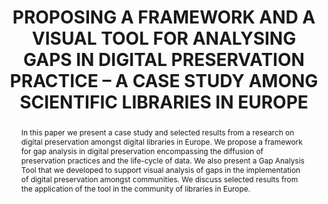 ---
abstract: 'In this paper we present a case study and selected results

  from a research on digital preservation amongst digital

  libraries in Europe. We propose a framework for gap

  analysis in digital preservation encompassing the

  diffusion of preservation practices and the life-cycle of

  data. We also present a Gap Analysis Tool that we

  developed to support visual analysis of gaps in the

  implementation of digital preservation amongst

  communities. We discuss selected results from the

  application of the tool in the community of libraries in

  Europe.'
creators:
- Gomm, Moritz
- Hemmje, Matthias
- Brocks, Holger
- Schrimpf, Sabine
- Werkmann, Björn
date: null
document_url: https://services.phaidra.univie.ac.at/api/object/o:185454/download
grand_parent: iPRES
institutions: []
keywords: []
landing_page_url: https://phaidra.univie.ac.at/o:185454
language: eng
layout: publication
license: CC BY-SA 2.0 AT
notes_url: null
parent: iPRES 2010
presentation_url: null
publication_type: paper
size: 284814
source_name: iPRES
title: PROPOSING A FRAMEWORK AND A VISUAL TOOL FOR  ANALYSING GAPS IN DIGITAL PRESERVATION  PRACTICE
  – A CASE STUDY AMONG SCIENTIFIC  LIBRARIES IN EUROPE
year: 2010
---